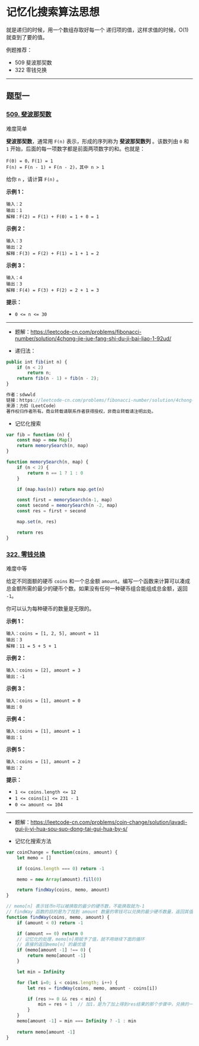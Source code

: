 # 记忆化搜索算法思想

就是递归的时候，用一个数组存取好每一个 递归项的值，这样求值的时候，O(1) 就查到了要的值。

例题推荐：

- 509 斐波那契数
- 322 零钱兑换

---

## 题型一

### [509. 斐波那契数](https://leetcode-cn.com/problems/fibonacci-number/)

难度简单

**斐波那契数**，通常用 `F(n)` 表示，形成的序列称为 **斐波那契数列** 。该数列由 `0` 和 `1` 开始，后面的每一项数字都是前面两项数字的和。也就是：

```
F(0) = 0，F(1) = 1
F(n) = F(n - 1) + F(n - 2)，其中 n > 1
```

给你 `n` ，请计算 `F(n)` 。

 

**示例 1：**

```
输入：2
输出：1
解释：F(2) = F(1) + F(0) = 1 + 0 = 1
```

**示例 2：**

```
输入：3
输出：2
解释：F(3) = F(2) + F(1) = 1 + 1 = 2
```

**示例 3：**

```
输入：4
输出：3
解释：F(4) = F(3) + F(2) = 2 + 1 = 3
```

 

**提示：**

- `0 <= n <= 30`

---

- 题解：https://leetcode-cn.com/problems/fibonacci-number/solution/4chong-jie-jue-fang-shi-du-ji-bai-liao-1-92ud/

- 递归法：

```js
public int fib(int n) {
    if (n < 2)
        return n;
    return fib(n - 1) + fib(n - 2);
}

作者：sdwwld
链接：https://leetcode-cn.com/problems/fibonacci-number/solution/4chong-jie-jue-fang-shi-du-ji-bai-liao-1-92ud/
来源：力扣（LeetCode）
著作权归作者所有。商业转载请联系作者获得授权，非商业转载请注明出处。
```

- 记忆化搜索



```js
var fib = function (n) {
    const map = new Map()
    return memorySearch(n, map)
}

function memorySearch(n, map) {
    if (n < 2) {
        return n == 1 ? 1 : 0
    }

    if (map.has(n)) return map.get(n)

    const first = memorySearch(n-1, map)
    const second = memorySearch(n -2, map)
    const res = first + second

    map.set(n, res)

    return res
}
```








### [322. 零钱兑换](https://leetcode-cn.com/problems/coin-change/)

难度中等

给定不同面额的硬币 `coins` 和一个总金额 `amount`。编写一个函数来计算可以凑成总金额所需的最少的硬币个数。如果没有任何一种硬币组合能组成总金额，返回 `-1`。

你可以认为每种硬币的数量是无限的。

 

**示例 1：**

```
输入：coins = [1, 2, 5], amount = 11
输出：3 
解释：11 = 5 + 5 + 1
```

**示例 2：**

```
输入：coins = [2], amount = 3
输出：-1
```

**示例 3：**

```
输入：coins = [1], amount = 0
输出：0
```

**示例 4：**

```
输入：coins = [1], amount = 1
输出：1
```

**示例 5：**

```
输入：coins = [1], amount = 2
输出：2
```

 

**提示：**

- `1 <= coins.length <= 12`
- `1 <= coins[i] <= 231 - 1`
- `0 <= amount <= 104`





---

- 题解：https://leetcode-cn.com/problems/coin-change/solution/javadi-gui-ji-yi-hua-sou-suo-dong-tai-gui-hua-by-s/



- 记忆化搜索方法




```js
var coinChange = function(coins, amount) {
    let memo = []

    if (coins.length === 0) return -1

    memo = new Array(amount).fill(0)

    return findWay(coins, memo, amount)
}

// memo[n] 表示钱币n可以被换取的最少的硬币数，不能换取就为-1
// findWay 函数的目的是为了找到 amount 数量的零钱可以兑换的最少硬币数量，返回其值
function findWay(coins, memo, amount) {
    if (amount < 0) return -1

    if (amount == 0) return 0
	// 记忆化的处理，memo[n]用赋予了值，就不用继续下面的循环
    // 直接的返回memo[n] 的最优值
    if (memo[amount -1] !== 0) {
        return memo[amount -1]
    }

    let min = Infinity

    for (let i=0; i < coins.length; i++) {
        let res = findWay(coins, memo, amount - coins[i])

        if (res >= 0 && res < min) {
            min = res + 1  // 加1，是为了加上得到res结果的那个步骤中，兑换的一个硬币
        }
    }
    memo[amount -1] = min === Infinity ? -1 : min
    
    return memo[amount -1]
}

```


